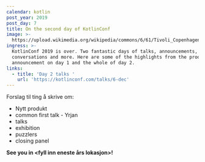 ```yaml
---
calendar: kotlin
post_year: 2019
post_day: 7
title: On the second day of KotlinConf
image: >-
  https://upload.wikimedia.org/wikipedia/commons/6/61/Tivoli_Copenhagen_night.jpg
ingress: >-
  KotlinConf 2019 is over. Two fantastic days of talks, announcements,
  conversations and more. Here are some of the highlights from the product
  announcement on day 1 and the whole of day 2.
links:
  - title: 'Day 2 talks '
    url: 'https://kotlinconf.com/talks/6-dec'
---
```

Forslag til ting å skrive om:

* Nytt produkt
* common first talk - Yrjan
* talks
* exhibition
* puzzlers
* closing panel

**See you in <fyll inn eneste års lokasjon>!**
